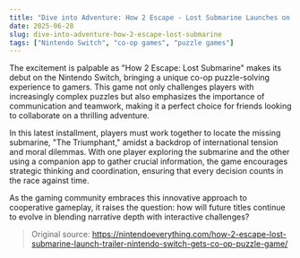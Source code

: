 ```yaml
---
title: "Dive into Adventure: How 2 Escape - Lost Submarine Launches on Nintendo Switch"
date: 2025-06-28
slug: dive-into-adventure-how-2-escape-lost-submarine
tags: ["Nintendo Switch", "co-op games", "puzzle games"]
---
```


The excitement is palpable as "How 2 Escape: Lost Submarine" makes its debut on the Nintendo Switch, bringing a unique co-op puzzle-solving experience to gamers. This game not only challenges players with increasingly complex puzzles but also emphasizes the importance of communication and teamwork, making it a perfect choice for friends looking to collaborate on a thrilling adventure.

In this latest installment, players must work together to locate the missing submarine, "The Triumphant," amidst a backdrop of international tension and moral dilemmas. With one player exploring the submarine and the other using a companion app to gather crucial information, the game encourages strategic thinking and coordination, ensuring that every decision counts in the race against time.

As the gaming community embraces this innovative approach to cooperative gameplay, it raises the question: how will future titles continue to evolve in blending narrative depth with interactive challenges? 

> Original source: https://nintendoeverything.com/how-2-escape-lost-submarine-launch-trailer-nintendo-switch-gets-co-op-puzzle-game/